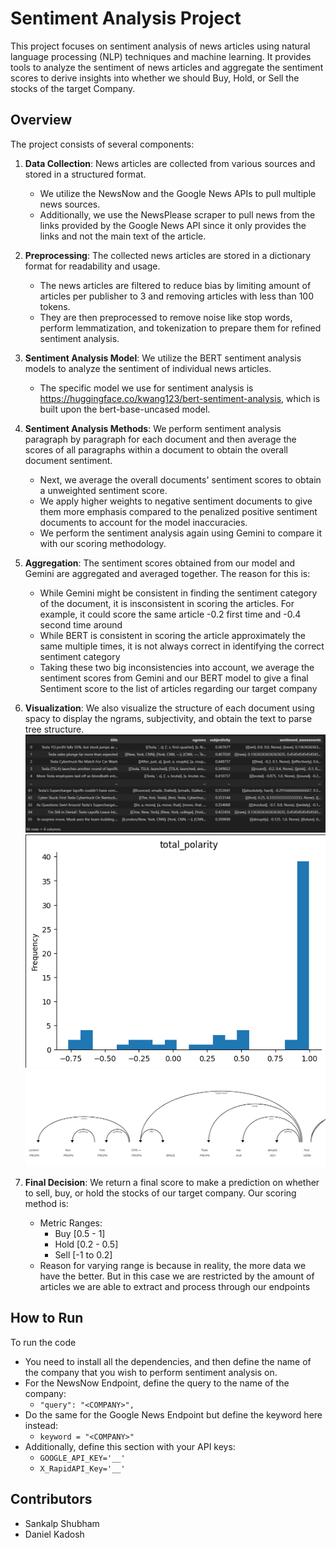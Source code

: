 # Sentiment Analysis Project

This project focuses on sentiment analysis of news articles using natural language processing (NLP) techniques and machine learning. It provides tools to analyze the sentiment of news articles and aggregate the sentiment scores to derive insights into whether we should Buy, Hold, or Sell the stocks of the target Company.

## Overview

The project consists of several components:

1. **Data Collection**: News articles are collected from various sources and stored in a structured format. 
    - We utilize the NewsNow and the Google News APIs to pull multiple news sources. 
    - Additionally, we use the NewsPlease scraper to pull news from the links provided by the Google News API since it only provides the links and not the main text of the article.

2. **Preprocessing**: The collected news articles are stored in a dictionary format for readability and usage.
    - The news articles are filtered to reduce bias by limiting amount of articles per publisher to 3 and removing articles with less than 100 tokens.
    - They are then preprocessed to remove noise like stop words, perform lemmatization, and tokenization to prepare them for refined sentiment analysis.

3. **Sentiment Analysis Model**: We utilize the BERT sentiment analysis models to analyze the sentiment of individual news articles.
    - The specific model we use for sentiment analysis is https://huggingface.co/kwang123/bert-sentiment-analysis, which is built upon the bert-base-uncased model.

4. **Sentiment Analysis Methods**: We perform sentiment analysis paragraph by paragraph for each document and then average the scores of all paragraphs within a document to obtain the overall document sentiment.
    - Next, we average the overall documents' sentiment scores to obtain a unweighted sentiment score.
    - We apply higher weights to negative sentiment documents to give them more emphasis compared to the penalized positive sentiment documents to account for the model inaccuracies.
    - We perform the sentiment analysis again using Gemini to compare it with our scoring methodology.

5. **Aggregation**: The sentiment scores obtained from our model and Gemini are aggregated and averaged together. The reason for this is:
    - While Gemini might be consistent in finding the sentiment category of the document, it is insconsistent in scoring the articles. For example, it could score the same article -0.2 first time and -0.4 second time around 
    - While BERT is consistent in scoring the article approximately the same multiple times, it is not always correct in identifying the correct sentiment category 
    - Taking these two big inconsistencies into account, we average the sentiment scores from Gemini and our BERT model to give a final Sentiment score to the list of articles regarding our target company 

6. **Visualization**: We also visualize the structure of each document using spacy to display the ngrams, subjectivity, and obtain the text to parse tree structure.
![Data Frama Visualization](Output_Pictures/df.png)
![Data Frama Visualization](Output_Pictures/polarity_distribution.png)
![Parse Tree](Output_Pictures/parse_tree.png)


7. **Final Decision**: We return a final score to make a prediction on whether to sell, buy, or hold the stocks of our target company. Our scoring method is:
    - Metric Ranges: 
        - Buy [0.5 - 1] 
        - Hold [0.2 - 0.5] 
        - Sell [-1 to 0.2] 
    - Reason for varying range is because in reality, the more data we have the better. But in this case we are restricted by the amount of articles we are able to extract and process through our endpoints


## How to Run

To run the code
- You need to install all the dependencies, and then define the name of the company that you wish to perform sentiment analysis on. 
- For the NewsNow Endpoint, define the query to the name of the company:
    - ```"query": "<COMPANY>",```
- Do the same for the Google News Endpoint but define the keyword here instead:
    - ```keyword = "<COMPANY>"```
- Additionally, define this section with your API keys:
    - ```GOOGLE_API_KEY='__' ```
    - ``` X_RapidAPI_Key='__' ```


## Contributors

- Sankalp Shubham
- Daniel Kadosh 